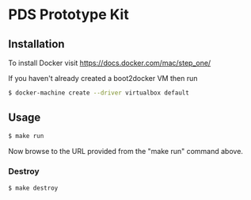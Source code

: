 # PDS Prototype Kit

## Installation

To install Docker visit https://docs.docker.com/mac/step_one/

If you haven't already created a boot2docker VM then run 

```bash
$ docker-machine create --driver virtualbox default
```

## Usage

```bash
$ make run
```

Now browse to the URL provided from the "make run" command above.

### Destroy
```bash
$ make destroy
```
